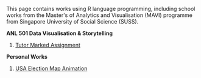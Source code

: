 

This page contains works using R language programming, including school works from the Master's of Analytics and Visualisation (MAVI) programme from Singapore University of Social Science (SUSS).


**ANL 501 Data Visualisation & Storytelling**

  1. <a href="https://wei-kiat-tan.github.io/R-programming-Portfolio/Tutor-Marked-Assignment/"> Tutor Marked Assignment </a>
  
     
**Personal Works**

1. <a href="https://wei-kiat-tan.github.io/R-programming-Portfolio/"> USA Election Map Animation </a>


 
